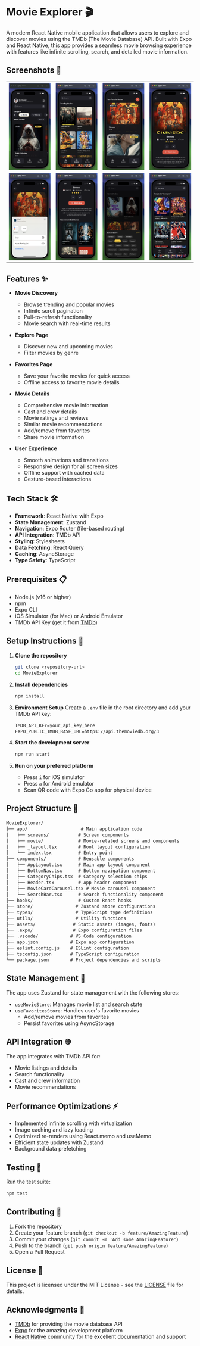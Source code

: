 # Movie Explorer 🎬

A modern React Native mobile application that allows users to explore and discover movies using the TMDb (The Movie Database) API. Built with Expo and React Native, this app provides a seamless movie browsing experience with features like infinite scrolling, search, and detailed movie information.

## Screenshots 📱

<div align="center">
  <table>
    <tr>
      <td><img src="assets/images/Screenshot-1.png" alt="Movie Explorer Screenshot 1" width="200"/></td>
      <td><img src="assets/images/Screenshot-2.png" alt="Movie Explorer Screenshot 2" width="200"/></td>
      <td><img src="assets/images/Screenshot-3.png" alt="Movie Explorer Screenshot 3" width="200"/></td>
      <td><img src="assets/images/Screenshot-4.png" alt="Movie Explorer Screenshot 4" width="200"/></td>
    </tr>
    <tr>
      <td><img src="assets/images/Screenshot-5.png" alt="Movie Explorer Screenshot 5" width="200"/></td>
      <td><img src="assets/images/Screenshot-6.png" alt="Movie Explorer Screenshot 6" width="200"/></td>
      <td><img src="assets/images/Screenshot-7.png" alt="Movie Explorer Screenshot 7" width="200"/></td>
      <td><img src="assets/images/Screenshot-8.png" alt="Movie Explorer Screenshot 8" width="200"/></td>
    </tr>
  </table>
</div>

## Features ✨

- **Movie Discovery**

  - Browse trending and popular movies
  - Infinite scroll pagination
  - Pull-to-refresh functionality
  - Movie search with real-time results

- **Explore Page**

  - Discover new and upcoming movies
  - Filter movies by genre

- **Favorites Page**

  - Save your favorite movies for quick access
  - Offline access to favorite movie details

- **Movie Details**

  - Comprehensive movie information
  - Cast and crew details
  - Movie ratings and reviews
  - Similar movie recommendations
  - Add/remove from favorites
  - Share movie information

- **User Experience**
  - Smooth animations and transitions
  - Responsive design for all screen sizes
  - Offline support with cached data
  - Gesture-based interactions

## Tech Stack 🛠

- **Framework**: React Native with Expo
- **State Management**: Zustand
- **Navigation**: Expo Router (file-based routing)
- **API Integration**: TMDb API
- **Styling**: Stylesheets
- **Data Fetching**: React Query
- **Caching**: AsyncStorage
- **Type Safety**: TypeScript

## Prerequisites 📋

- Node.js (v16 or higher)
- npm
- Expo CLI
- iOS Simulator (for Mac) or Android Emulator
- TMDb API Key (get it from [TMDb](https://www.themoviedb.org/documentation/api))

## Setup Instructions 🚀

1. **Clone the repository**

   ```bash
   git clone <repository-url>
   cd MovieExplorer
   ```

2. **Install dependencies**

   ```bash
   npm install
   ```

3. **Environment Setup**
   Create a `.env` file in the root directory and add your TMDb API key:

   ```
   TMDB_API_KEY=your_api_key_here
   EXPO_PUBLIC_TMDB_BASE_URL=https://api.themoviedb.org/3
   ```

4. **Start the development server**

   ```bash
   npm run start
   ```

5. **Run on your preferred platform**
   - Press `i` for iOS simulator
   - Press `a` for Android emulator
   - Scan QR code with Expo Go app for physical device

## Project Structure 📁

```
MovieExplorer/
├── app/                    # Main application code
│   ├── screens/           # Screen components
│   ├── movie/             # Movie-related screens and components
│   ├── _layout.tsx        # Root layout configuration
│   └── index.tsx          # Entry point
├── components/            # Reusable components
│   ├── AppLayout.tsx      # Main app layout component
│   ├── BottomNav.tsx      # Bottom navigation component
│   ├── CategoryChips.tsx  # Category selection chips
│   ├── Header.tsx         # App header component
│   ├── MovieCardCarousel.tsx # Movie carousel component
│   └── SearchBar.tsx      # Search functionality component
├── hooks/                 # Custom React hooks
├── store/                # Zustand store configurations
├── types/                # TypeScript type definitions
├── utils/                # Utility functions
├── assets/              # Static assets (images, fonts)
├── .expo/               # Expo configuration files
├── .vscode/            # VS Code configuration
├── app.json            # Expo app configuration
├── eslint.config.js    # ESLint configuration
├── tsconfig.json       # TypeScript configuration
└── package.json        # Project dependencies and scripts
```

## State Management 🔄

The app uses Zustand for state management with the following stores:

- `useMovieStore`: Manages movie list and search state
- `useFavoritesStore`: Handles user's favorite movies
  - Add/remove movies from favorites
  - Persist favorites using AsyncStorage

## API Integration 🌐

The app integrates with TMDb API for:

- Movie listings and details
- Search functionality
- Cast and crew information
- Movie recommendations

## Performance Optimizations ⚡

- Implemented infinite scrolling with virtualization
- Image caching and lazy loading
- Optimized re-renders using React.memo and useMemo
- Efficient state updates with Zustand
- Background data prefetching

## Testing 🧪

Run the test suite:

```bash
npm test
```

## Contributing 🤝

1. Fork the repository
2. Create your feature branch (`git checkout -b feature/AmazingFeature`)
3. Commit your changes (`git commit -m 'Add some AmazingFeature'`)
4. Push to the branch (`git push origin feature/AmazingFeature`)
5. Open a Pull Request

## License 📝

This project is licensed under the MIT License - see the [LICENSE](LICENSE) file for details.

## Acknowledgments 🙏

- [TMDb](https://www.themoviedb.org/) for providing the movie database API
- [Expo](https://expo.dev/) for the amazing development platform
- [React Native](https://reactnative.dev/) community for the excellent documentation and support
